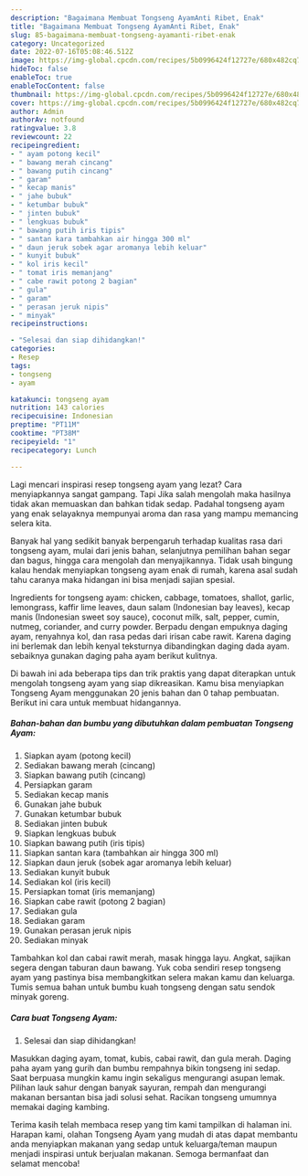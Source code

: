 ```yaml
---
description: "Bagaimana Membuat Tongseng AyamAnti Ribet, Enak"
title: "Bagaimana Membuat Tongseng AyamAnti Ribet, Enak"
slug: 85-bagaimana-membuat-tongseng-ayamanti-ribet-enak
category: Uncategorized
date: 2022-07-16T05:08:46.512Z
image: https://img-global.cpcdn.com/recipes/5b0996424f12727e/680x482cq70/tongseng-ayam-foto-resep-utama.jpg
hideToc: false
enableToc: true
enableTocContent: false
thumbnail: https://img-global.cpcdn.com/recipes/5b0996424f12727e/680x482cq70/tongseng-ayam-foto-resep-utama.jpg
cover: https://img-global.cpcdn.com/recipes/5b0996424f12727e/680x482cq70/tongseng-ayam-foto-resep-utama.jpg
author: Admin
authorAv: notfound
ratingvalue: 3.8
reviewcount: 22
recipeingredient:
- " ayam potong kecil"
- " bawang merah cincang"
- " bawang putih cincang"
- " garam"
- " kecap manis"
- " jahe bubuk"
- " ketumbar bubuk"
- " jinten bubuk"
- " lengkuas bubuk"
- " bawang putih iris tipis"
- " santan kara tambahkan air hingga 300 ml"
- " daun jeruk sobek agar aromanya lebih keluar"
- " kunyit bubuk"
- " kol iris kecil"
- " tomat iris memanjang"
- " cabe rawit potong 2 bagian"
- " gula"
- " garam"
- " perasan jeruk nipis"
- " minyak"
recipeinstructions:

- "Selesai dan siap dihidangkan!"
categories:
- Resep
tags:
- tongseng
- ayam

katakunci: tongseng ayam 
nutrition: 143 calories
recipecuisine: Indonesian
preptime: "PT11M"
cooktime: "PT38M"
recipeyield: "1"
recipecategory: Lunch

---
```



Lagi mencari inspirasi resep tongseng ayam yang lezat? Cara menyiapkannya sangat gampang. Tapi Jika salah mengolah maka hasilnya tidak akan memuaskan dan bahkan tidak sedap. Padahal tongseng ayam yang enak selayaknya mempunyai aroma dan rasa yang mampu memancing selera kita.


Banyak hal yang sedikit banyak berpengaruh terhadap kualitas rasa dari tongseng ayam, mulai dari jenis bahan, selanjutnya pemilihan bahan segar dan bagus, hingga cara mengolah dan menyajikannya. Tidak usah bingung kalau hendak menyiapkan tongseng ayam enak di rumah, karena asal sudah tahu caranya maka hidangan ini bisa menjadi sajian spesial.

Ingredients for tongseng ayam: chicken, cabbage, tomatoes, shallot, garlic, lemongrass, kaffir lime leaves, daun salam (Indonesian bay leaves), kecap manis (Indonesian sweet soy sauce), coconut milk, salt, pepper, cumin, nutmeg, coriander, and curry powder. Berpadu dengan empuknya daging ayam, renyahnya kol, dan rasa pedas dari irisan cabe rawit. Karena daging ini berlemak dan lebih kenyal teksturnya dibandingkan daging dada ayam. sebaiknya gunakan daging paha ayam berikut kulitnya.


Di bawah ini ada beberapa tips dan trik praktis yang dapat diterapkan untuk mengolah tongseng ayam yang siap dikreasikan. Kamu bisa menyiapkan Tongseng Ayam menggunakan 20 jenis bahan dan 0 tahap pembuatan. Berikut ini cara untuk membuat hidangannya.

<!--inarticleads1-->

##### Bahan-bahan dan bumbu yang dibutuhkan dalam pembuatan Tongseng Ayam:

1. Siapkan  ayam (potong kecil)
1. Sediakan  bawang merah (cincang)
1. Siapkan  bawang putih (cincang)
1. Persiapkan  garam
1. Sediakan  kecap manis
1. Gunakan  jahe bubuk
1. Gunakan  ketumbar bubuk
1. Sediakan  jinten bubuk
1. Siapkan  lengkuas bubuk
1. Siapkan  bawang putih (iris tipis)
1. Siapkan  santan kara (tambahkan air hingga 300 ml)
1. Siapkan  daun jeruk (sobek agar aromanya lebih keluar)
1. Sediakan  kunyit bubuk
1. Sediakan  kol (iris kecil)
1. Persiapkan  tomat (iris memanjang)
1. Siapkan  cabe rawit (potong 2 bagian)
1. Sediakan  gula
1. Sediakan  garam
1. Gunakan  perasan jeruk nipis
1. Sediakan  minyak


Tambahkan kol dan cabai rawit merah, masak hingga layu. Angkat, sajikan segera dengan taburan daun bawang. Yuk coba sendiri resep tongseng ayam yang pastinya bisa membangkitkan selera makan kamu dan keluarga. Tumis semua bahan untuk bumbu kuah tongseng dengan satu sendok minyak goreng. 

<!--inarticleads2-->

##### Cara buat Tongseng Ayam:


1. Selesai dan siap dihidangkan!

Masukkan daging ayam, tomat, kubis, cabai rawit, dan gula merah. Daging paha ayam yang gurih dan bumbu rempahnya bikin tongseng ini sedap. Saat berpuasa mungkin kamu ingin sekaligus mengurangi asupan lemak. Pilihan lauk sahur dengan banyak sayuran, rempah dan mengurangi makanan bersantan bisa jadi solusi sehat. Racikan tongseng umumnya memakai daging kambing. 

Terima kasih telah membaca resep yang tim kami tampilkan di halaman ini. Harapan kami, olahan Tongseng Ayam yang mudah di atas dapat membantu anda menyiapkan makanan yang sedap untuk keluarga/teman maupun menjadi inspirasi untuk berjualan makanan. Semoga bermanfaat dan selamat mencoba!
